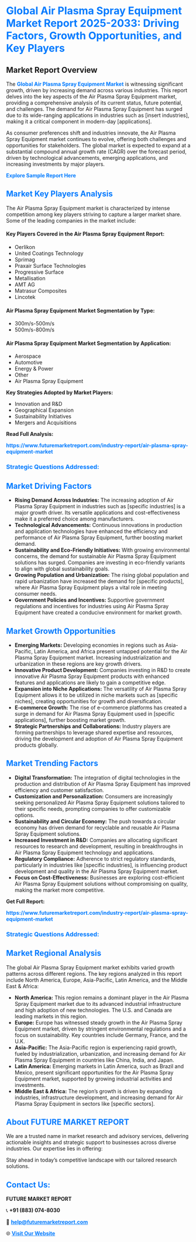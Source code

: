 <h1 style="color: #007BFF;">Global Air Plasma Spray Equipment Market Report 2025-2033: Driving Factors, Growth Opportunities, and Key Players</h1>

<section id="overview">
<h2>Market Report Overview</h2>
<p>The <a href="https://www.futuremarketreport.com/industry-report/air-plasma-spray-equipment-market" style="color: #007BFF; text-decoration: none;"><strong>Global Air Plasma Spray Equipment Market</strong></a> is witnessing significant growth, driven by increasing demand across various industries. This report delves into the key aspects of the Air Plasma Spray Equipment market, providing a comprehensive analysis of its current status, future potential, and challenges. The demand for Air Plasma Spray Equipment has surged due to its wide-ranging applications in industries such as [insert industries], making it a critical component in modern-day [applications].</p>
<p>As consumer preferences shift and industries innovate, the Air Plasma Spray Equipment market continues to evolve, offering both challenges and opportunities for stakeholders. The global market is expected to expand at a substantial compound annual growth rate (CAGR) over the forecast period, driven by technological advancements, emerging applications, and increasing investments by major players.</p>
</section>

<section id="overview">
<p><a href="https://www.futuremarketreport.com/request-sample/reportId=127905" style="color: #007BFF; text-decoration: none;"><strong>Explore Sample Report Here</strong></a></p>
</section>

<section id="key-players">
<h2 style="color: #007BFF;">Market Key Players Analysis</h2>
<p>The Air Plasma Spray Equipment market is characterized by intense competition among key players striving to capture a larger market share. Some of the leading companies in the market include:</p>
<h4>Key Players Covered in the Air Plasma Spray Equipment Report:</h4>
<ul><li>Oerlikon</li><li>United Coatings Technology</li><li>Sprimag</li><li>Praxair Surface Technologies</li><li>Progressive Surface</li><li>Metallisation</li><li>AMT AG</li><li>Matrasur Composites</li><li>Lincotek</li></ul>
<h4>Air Plasma Spray Equipment Market Segmentation by Type:</h4>
<ul><li>300m/s-500m/s</li><li>500m/s-800m/s</li></ul>

<h4>Air Plasma Spray Equipment Market Segmentation by Application:</h4>
<ul><li>Aerospace</li><li>Automotive</li><li>Energy &amp; Power</li><li>Other</li><li>Air Plasma Spray Equipment</li></ul>
<p><strong>Key Strategies Adopted by Market Players:</strong></p>
<ul>
<li>Innovation and R&D</li>
<li>Geographical Expansion</li>
<li>Sustainability Initiatives</li>
<li>Mergers and Acquisitions</li>
</ul>
</section>

<section>
<p><strong>Read Full Analysis: </strong></p><a href="https://www.futuremarketreport.com/industry-report/air-plasma-spray-equipment-market" style="color: #007BFF; text-decoration: none;"><strong>https://www.futuremarketreport.com/industry-report/air-plasma-spray-equipment-market</strong></a>
<h3 style="color: #007BFF;">Strategic Questions Addressed:</h3>
</section>

<section id="driving-factors">
<h2 style="color: #007BFF;">Market Driving Factors</h2>
<ul>
<li><strong>Rising Demand Across Industries:</strong> The increasing adoption of Air Plasma Spray Equipment in industries such as [specific industries] is a major growth driver. Its versatile applications and cost-effectiveness make it a preferred choice among manufacturers.</li>
<li><strong>Technological Advancements:</strong> Continuous innovations in production and application technologies have enhanced the efficiency and performance of Air Plasma Spray Equipment, further boosting market demand.</li>
<li><strong>Sustainability and Eco-Friendly Initiatives:</strong> With growing environmental concerns, the demand for sustainable Air Plasma Spray Equipment solutions has surged. Companies are investing in eco-friendly variants to align with global sustainability goals.</li>
<li><strong>Growing Population and Urbanization:</strong> The rising global population and rapid urbanization have increased the demand for [specific products], where Air Plasma Spray Equipment plays a vital role in meeting consumer needs.</li>
<li><strong>Government Policies and Incentives:</strong> Supportive government regulations and incentives for industries using Air Plasma Spray Equipment have created a conducive environment for market growth.</li>
</ul>
</section>

<section id="growth-opportunities">
<h2 style="color: #007BFF;">Market Growth Opportunities</h2>
<ul>
<li><strong>Emerging Markets:</strong> Developing economies in regions such as Asia-Pacific, Latin America, and Africa present untapped potential for the Air Plasma Spray Equipment market. Increasing industrialization and urbanization in these regions are key growth drivers.</li>
<li><strong>Innovative Product Development:</strong> Companies investing in R&D to create innovative Air Plasma Spray Equipment products with enhanced features and applications are likely to gain a competitive edge.</li>
<li><strong>Expansion into Niche Applications:</strong> The versatility of Air Plasma Spray Equipment allows it to be utilized in niche markets such as [specific niches], creating opportunities for growth and diversification.</li>
<li><strong>E-commerce Growth:</strong> The rise of e-commerce platforms has created a surge in demand for Air Plasma Spray Equipment used in [specific applications], further boosting market growth.</li>
<li><strong>Strategic Partnerships and Collaborations:</strong> Industry players are forming partnerships to leverage shared expertise and resources, driving the development and adoption of Air Plasma Spray Equipment products globally.</li>
</ul>
</section>

<section id="trending-factors">
<h2 style="color: #007BFF;">Market Trending Factors</h2>
<ul>
<li><strong>Digital Transformation:</strong> The integration of digital technologies in the production and distribution of Air Plasma Spray Equipment has improved efficiency and customer satisfaction.</li>
<li><strong>Customization and Personalization:</strong> Consumers are increasingly seeking personalized Air Plasma Spray Equipment solutions tailored to their specific needs, prompting companies to offer customizable options.</li>
<li><strong>Sustainability and Circular Economy:</strong> The push towards a circular economy has driven demand for recyclable and reusable Air Plasma Spray Equipment solutions.</li>
<li><strong>Increased Investment in R&D:</strong> Companies are allocating significant resources to research and development, resulting in breakthroughs in Air Plasma Spray Equipment technology and applications.</li>
<li><strong>Regulatory Compliance:</strong> Adherence to strict regulatory standards, particularly in industries like [specific industries], is influencing product development and quality in the Air Plasma Spray Equipment market.</li>
<li><strong>Focus on Cost-Effectiveness:</strong> Businesses are exploring cost-efficient Air Plasma Spray Equipment solutions without compromising on quality, making the market more competitive.</li>
</ul>
</section>

<section>
<p><strong>Get Full Report: </strong></p><a href="https://www.futuremarketreport.com/industry-report/air-plasma-spray-equipment-market" style="color: #007BFF; text-decoration: none;"><strong>https://www.futuremarketreport.com/industry-report/air-plasma-spray-equipment-market</strong></a>
<h3 style="color: #007BFF;">Strategic Questions Addressed:</h3>
</section>


<section id="regional-analysis">
<h2 style="color: #007BFF;">Market Regional Analysis</h2>
<p>The global Air Plasma Spray Equipment market exhibits varied growth patterns across different regions. The key regions analyzed in this report include North America, Europe, Asia-Pacific, Latin America, and the Middle East & Africa:</p>
<ul>
<li><strong>North America:</strong> This region remains a dominant player in the Air Plasma Spray Equipment market due to its advanced industrial infrastructure and high adoption of new technologies. The U.S. and Canada are leading markets in this region.</li>
<li><strong>Europe:</strong> Europe has witnessed steady growth in the Air Plasma Spray Equipment market, driven by stringent environmental regulations and a focus on sustainability. Key countries include Germany, France, and the U.K.</li>
<li><strong>Asia-Pacific:</strong> The Asia-Pacific region is experiencing rapid growth, fueled by industrialization, urbanization, and increasing demand for Air Plasma Spray Equipment in countries like China, India, and Japan.</li>
<li><strong>Latin America:</strong> Emerging markets in Latin America, such as Brazil and Mexico, present significant opportunities for the Air Plasma Spray Equipment market, supported by growing industrial activities and investments.</li>
<li><strong>Middle East & Africa:</strong> The region’s growth is driven by expanding industries, infrastructure development, and increasing demand for Air Plasma Spray Equipment in sectors like [specific sectors].</li>
</ul>
</section>

<footer>
<h2 style="color: #007BFF;">About FUTURE MARKET REPORT</h2>
<p>We are a trusted name in market research and advisory services, delivering actionable insights and strategic support to businesses across diverse industries. Our expertise lies in offering:</p>

<p>Stay ahead in today’s competitive landscape with our tailored research solutions.</p>

<h2 style="color: #007BFF;">Contact Us:</h2>
<p><strong>FUTURE MARKET REPORT</strong></p>
<p>📞 <strong>+91 (883) 074-8030</strong></p>
<p>📧 <strong><a href="mailto:help@futuremarketreport.com" style="color: #007BFF;">help@futuremarketreport.com</a></strong></p>
<p>🌐 <strong><a href="https://www.futuremarketreport.com/" style="color: #007BFF;">Visit Our Website</a></strong></p>
</footer>